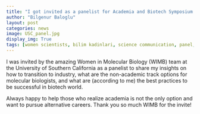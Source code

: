 ```yaml
---
title: "I got invited as a panelist for Academia and Biotech Symposium at USC!"
author: "Bilgenur Baloglu"
layout: post
categories: news
image: USC_panel.jpg
display_img: True
tags: [women scientists, bilim kadinlari, science communication, panel, biotech, academia, industry]
---
```


I was invited by the amazing Women in Molecular Biology (WIMB) team at the University of Southern California as a panelist to share my insights on how to transition to industry, what are the non-academic track options for molecular biologists, and what are (according to me) the best practices to be successful in biotech world. 

Always happy to help those who realize academia is not the only option and want to pursue alternative careers. Thank you so much WIMB for the invite!
